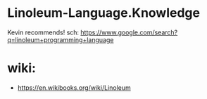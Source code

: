 # Linoleum-Language.Knowledge
Kevin recommends!
sch: https://www.google.com/search?q=linoleum+programming+language

# wiki:
- https://en.wikibooks.org/wiki/Linoleum
